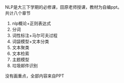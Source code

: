 NLP是大三下学期的必修课，田原老师授课，教材为自编ppt。  
共计八个章节  
1. nlp概论+正则表达式
2. 分词
3. 词性标注+马尔可夫过程
4. 词袋模型+文本分类
5. 文本聚类
6. 文本检索
7. 主题模型
8. 垃圾邮件识别

没有画重点，全部内容来自PPT
